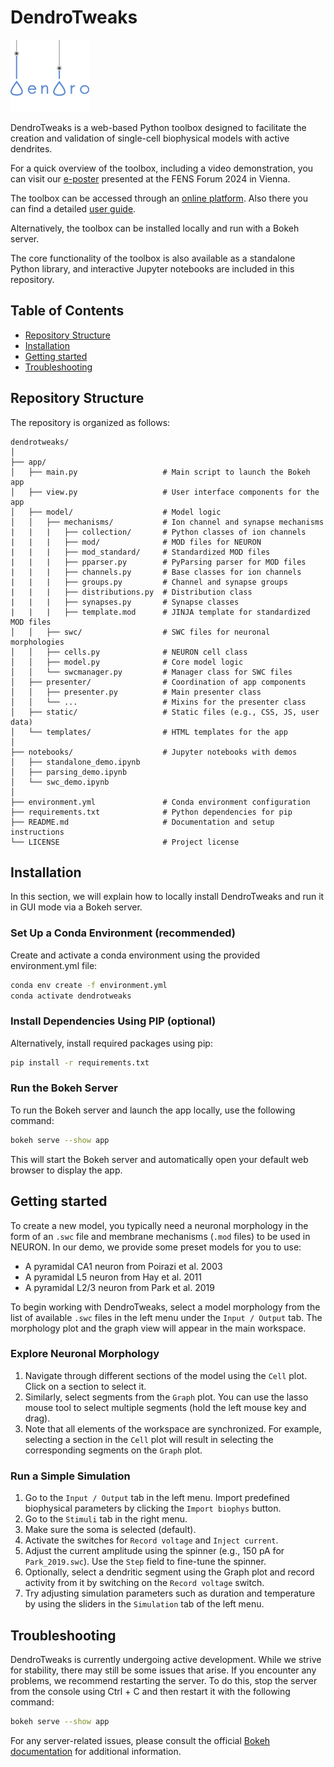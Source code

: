 # DendroTweaks

<img src="app/static/images/logo.png" width="25%">
<p>

DendroTweaks is a web-based Python toolbox designed to facilitate the creation and validation of single-cell biophysical models with active dendrites. 

For a quick overview of the toolbox, including a video demonstration, you can visit our [e-poster](https://doi.org/10.57736/abba-7149) presented at the FENS Forum 2024 in Vienna.

The toolbox can be accessed through an [online platform](https://r-makarov.github.io/DendroTweaksWeb/). Also there you can find a detailed [user guide](https://r-makarov.github.io/DendroTweaksWeb/guide.html).

Alternatively, the toolbox can be installed locally and run with a Bokeh server. 

The core functionality of the toolbox is also available as a standalone Python library, and interactive Jupyter notebooks are included in this repository.


## Table of Contents

- [Repository Structure](#repository-structure)
- [Installation](#installation)
- [Getting started](#getting-started)
- [Troubleshooting](#troubleshooting)


## Repository Structure
The repository is organized as follows:

```plaintext
dendrotweaks/
│
├── app/
│   ├── main.py                   # Main script to launch the Bokeh app
│   ├── view.py                   # User interface components for the app
│   ├── model/                    # Model logic
│   │   ├── mechanisms/           # Ion channel and synapse mechanisms
|   |   |   ├── collection/       # Python classes of ion channels
|   |   |   ├── mod/              # MOD files for NEURON
|   |   |   ├── mod_standard/     # Standardized MOD files
|   |   |   ├── pparser.py        # PyParsing parser for MOD files
|   |   |   ├── channels.py       # Base classes for ion channels
|   |   |   ├── groups.py         # Channel and synapse groups
|   |   |   ├── distributions.py  # Distribution class
|   |   |   ├── synapses.py       # Synapse classes
|   |   |   ├── template.mod      # JINJA template for standardized MOD files
│   │   ├── swc/                  # SWC files for neuronal morphologies
│   │   ├── cells.py              # NEURON cell class
│   │   ├── model.py              # Core model logic
│   │   └── swcmanager.py         # Manager class for SWC files
│   ├── presenter/                # Coordination of app components
│   │   ├── presenter.py          # Main presenter class
│   │   └── ...                   # Mixins for the presenter class
│   ├── static/                   # Static files (e.g., CSS, JS, user data)
│   └── templates/                # HTML templates for the app
│
├── notebooks/                    # Jupyter notebooks with demos
│   ├── standalone_demo.ipynb
│   ├── parsing_demo.ipynb   
│   └── swc_demo.ipynb          
│
├── environment.yml               # Conda environment configuration
├── requirements.txt              # Python dependencies for pip
├── README.md                     # Documentation and setup instructions
└── LICENSE                       # Project license
```

## Installation

In this section, we will explain how to locally install DendroTweaks and run it in GUI mode via a Bokeh server.

### Set Up a Conda Environment (recommended)
Create and activate a conda environment using the provided environment.yml file:

```bash
conda env create -f environment.yml
conda activate dendrotweaks
```

### Install Dependencies Using PIP (optional)

Alternatively, install required packages using pip:

```bash
pip install -r requirements.txt
```

### Run the Bokeh Server
To run the Bokeh server and launch the app locally, use the following command:

```bash
bokeh serve --show app
```

This will start the Bokeh server and automatically open your default web browser to display the app.

## Getting started

To create a new model, you typically need a neuronal morphology in the form of an `.swc` file and membrane mechanisms (`.mod` files) to be used in NEURON. In our demo, we provide some preset models for you to use:

- A pyramidal CA1 neuron from Poirazi et al. 2003
- A pyramidal L5 neuron from Hay et al. 2011
- A pyramidal L2/3 neuron from Park et al. 2019

To begin working with DendroTweaks, select a model morphology from the list of available `.swc` files in the left menu under the `Input / Output` tab. The morphology plot and the graph view will appear in the main workspace.

### Explore Neuronal Morphology

1. Navigate through different sections of the model using the `Cell` plot. Click on a section to select it.
2. Similarly, select segments from the `Graph` plot. You can use the lasso mouse tool to select multiple segments (hold the left mouse key and drag).
3. Note that all elements of the workspace are synchronized. For example, selecting a section in the `Cell` plot will result in selecting the corresponding segments on the `Graph` plot.


### Run a Simple Simulation

1. Go to the `Input / Output` tab in the left menu. Import predefined biophysical parameters by clicking the `Import biophys` button.
3. Go to the `Stimuli` tab in the right menu.
4. Make sure the soma is selected (default).
5. Activate the switches for `Record voltage` and `Inject current`.
6. Adjust the current amplitude using the spinner (e.g., 150 pA for `Park_2019.swc`). Use the `Step` field to fine-tune the spinner.
7. Optionally, select a dendritic segment using the Graph plot and record activity from it by switching on the `Record voltage` switch.
8. Try adjusting simulation parameters such as duration and temperature by using the sliders in the `Simulation` tab of the left menu.


## Troubleshooting

DendroTweaks is currently undergoing active development. While we strive for stability, there may still be some issues that arise. If you encounter any problems, we recommend restarting the server. To do this, stop the server from the console using Ctrl + C and then restart it with the following command:

```bash
bokeh serve --show app
```

For any server-related issues, please consult the official [Bokeh documentation](https://docs.bokeh.org/en/latest/docs/user_guide/server/app.html#ug-server-apps) for additional information.


